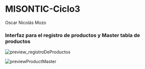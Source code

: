 # MISONTIC-Ciclo3

Oscar Nicolás Mozo

### Interfaz para el registro de productos y Master tabla de productos

![preview_registroDeProductos](https://user-images.githubusercontent.com/85840576/136714208-419fe5d2-901a-460a-84ce-2be1412f6457.png)

![previewProductMaster](https://user-images.githubusercontent.com/85840576/136714191-1086b406-72f6-47a1-90ce-32ce076459cb.png)
